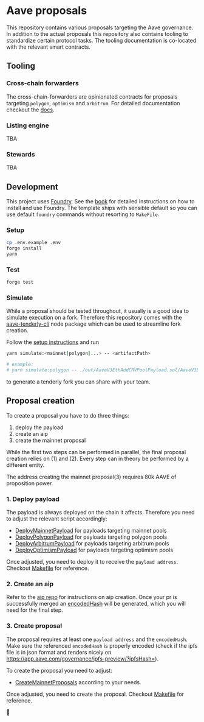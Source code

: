 # Aave proposals

This repository contains various proposals targeting the Aave governance.
In addition to the actual proposals this repository also contains tooling to standardize certain protocol tasks. The tooling documentation is co-located with the relevant smart contracts.

## Tooling

### Cross-chain forwarders

The cross-chain-forwarders are opinionated contracts for proposals targeting `polygon`, `optimism` and `arbitrum`. For detailed documentation checkout the [docs](./src/lib/crosschainforwarders/).

### Listing engine

TBA

### Stewards

TBA

## Development

This project uses [Foundry](https://getfoundry.sh). See the [book](https://book.getfoundry.sh/getting-started/installation.html) for detailed instructions on how to install and use Foundry.
The template ships with sensible default so you can use default `foundry` commands without resorting to `MakeFile`.

### Setup

```sh
cp .env.example .env
forge install
yarn
```

### Test

```sh
forge test
```

### Simulate

While a proposal should be tested throughout, it usually is a good idea to simulate execution on a fork. Therefore this repository comes with the [aave-tenderly-cli](https://github.com/bgd-labs/aave-tenderly-cli) node package which can be used to streamline fork creation.

Follow the [setup instructions](https://github.com/bgd-labs/aave-tenderly-cli#setup-env) and run

```sh
yarn simulate:<mainnet|polygon|...> -- <artifactPath>

# example:
# yarn simulate:polygon -- ./out/AaveV3EthAddCRVPoolPayload.sol/AaveV3EthAddCRVPoolPayload.json
```

to generate a tenderly fork you can share with your team.

## Proposal creation

To create a proposal you have to do three things:

1. deploy the payload
2. create an aip
3. create the mainnet proposal

While the first two steps can be performed in parallel, the final proposal creation relies on (1) and (2).
Every step can in theory be performed by a different entity.

The address creating the mainnet proposal(3) requires 80k AAVE of proposition power.

### 1. Deploy payload

The payload is always deployed on the chain it affects.
Therefore you need to adjust the relevant script accordingly:

- [DeployMainnetPayload](./script/DeployMainnetPayload.s.sol) for payloads targeting mainnet pools
- [DeployPolygonPayload](./script/DeployPolygonPayload.s.sol) for payloads targeting polygon pools
- [DeployArbitrumPayload](./script/DeployArbitrumPayload.s.sol) for payloads targeting arbitrum pools
- [DeployOptimismPayload](./script/DeployOptimismPayload.s.sol) for payloads targeting optimism pools

Once adjusted, you need to deploy it to receive the `payload address`.
Checkout [Makefile](./Makefile) for reference.

### 2. Create an aip

Refer to the [aip repo](https://github.com/aave/aip) for instructions on aip creation.
Once your pr is successfully merged an [encodedHash](https://github.com/aave/aip/pull/276/files#diff-1c9f2c11da854f3177ad4ef0558e3caf4c22b47752330082ace7e6b6f2dc25e9R4) will be generated, which you will need for the final step.

### 3. Create proposal

The proposal requires at least one `payload address` and the `encodedHash`.
Make sure the referenced `encodedHash` is properly encoded (check if the ipfs file is in json format and renders nicely on https://app.aave.com/governance/ipfs-preview/?ipfsHash=<encodedHash>).

To create the proposal you need to adjust:

- [CreateMainnetProposals](./script/CreateMainnetProposals.s.sol) according to your needs.

Once adjusted, you need to create the proposal.
Checkout [Makefile](./Makefile) for reference.

:tada:
